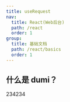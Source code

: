 ```yaml
---
title: useRequest
nav:
  title: React(Web后台)
  path: /react
  order: 1
group:
  title: 基础文档
  path: /react/basics
  order: 1
---
```



## 什么是 dumi？
234234

